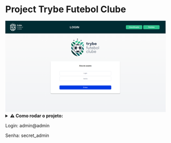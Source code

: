 # Project Trybe Futebol Clube

<img src="/imgs/Tela_Login.png">
    
<details>
  <summary><strong>⚠️ Como rodar o projeto:</strong></summary><br />


Na sua máquina você deve ter:
	
 - Sistema Operacional Distribuição Unix
 - Node versão 16  
 - Docker
 - Docker-compose versão 1.29.2

</details>

<p>Login: admin@admin </p>
<p>Senha: secret_admin </p>
